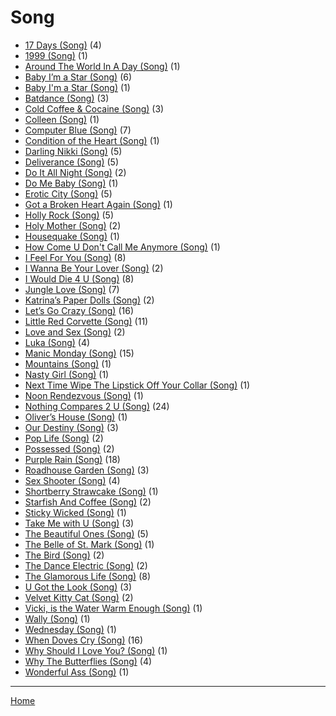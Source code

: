 # Song

  * [17 Days (Song)](./song/17-days/) (4)
  * [1999 (Song)](./song/1999/) (1)
  * [Around The World In A Day (Song)](./song/around-the-world-in-a-day/) (1)
  * [Baby I’m a Star (Song)](./song/baby-i-m-a-star/) (6)
  * [Baby I'm a Star (Song)](./song/baby-i-m-a-star/) (1)
  * [Batdance (Song)](./song/batdance/) (3)
  * [Cold Coffee & Cocaine (Song)](./song/cold-coffee-cocaine/) (3)
  * [Colleen (Song)](./song/colleen/) (1)
  * [Computer Blue (Song)](./song/computer-blue/) (7)
  * [Condition of the Heart (Song)](./song/condition-of-the-heart/) (1)
  * [Darling Nikki (Song)](./song/darling-nikki/) (5)
  * [Deliverance (Song)](./song/deliverance/) (5)
  * [Do It All Night (Song)](./song/do-it-all-night/) (2)
  * [Do Me Baby (Song)](./song/do-me-baby/) (1)
  * [Erotic City (Song)](./song/erotic-city/) (5)
  * [Got a Broken Heart Again (Song)](./song/got-a-broken-heart-again/) (1)
  * [Holly Rock (Song)](./song/holly-rock/) (5)
  * [Holy Mother (Song)](./song/holy-mother/) (2)
  * [Housequake (Song)](./song/housequake/) (1)
  * [How Come U Don't Call Me Anymore (Song)](./song/how-come-u-don-t-call-me-anymore/) (1)
  * [I Feel For You (Song)](./song/i-feel-for-you/) (8)
  * [I Wanna Be Your Lover (Song)](./song/i-wanna-be-your-lover/) (2)
  * [I Would Die 4 U (Song)](./song/i-would-die-4-u/) (8)
  * [Jungle Love (Song)](./song/jungle-love/) (7)
  * [Katrina’s Paper Dolls (Song)](./song/katrina-s-paper-dolls/) (2)
  * [Let’s Go Crazy (Song)](./song/let-s-go-crazy/) (16)
  * [Little Red Corvette (Song)](./song/little-red-corvette/) (11)
  * [Love and Sex (Song)](./song/love-and-sex/) (2)
  * [Luka (Song)](./song/luka/) (4)
  * [Manic Monday (Song)](./song/manic-monday/) (15)
  * [Mountains (Song)](./song/mountains/) (1)
  * [Nasty Girl (Song)](./song/nasty-girl/) (1)
  * [Next Time Wipe The Lipstick Off Your Collar (Song)](./song/next-time-wipe-the-lipstick-off-your-collar/) (1)
  * [Noon Rendezvous (Song)](./song/noon-rendezvous/) (1)
  * [Nothing Compares 2 U (Song)](./song/nothing-compares-2-u/) (24)
  * [Oliver’s House (Song)](./song/oliver-s-house/) (1)
  * [Our Destiny (Song)](./song/our-destiny/) (3)
  * [Pop Life (Song)](./song/pop-life/) (2)
  * [Possessed (Song)](./song/possessed/) (2)
  * [Purple Rain (Song)](./song/purple-rain/) (18)
  * [Roadhouse Garden (Song)](./song/roadhouse-garden/) (3)
  * [Sex Shooter (Song)](./song/sex-shooter/) (4)
  * [Shortberry Strawcake (Song)](./song/shortberry-strawcake/) (1)
  * [Starfish And Coffee (Song)](./song/starfish-and-coffee/) (2)
  * [Sticky Wicked (Song)](./song/sticky-wicked/) (1)
  * [Take Me with U (Song)](./song/take-me-with-u/) (3)
  * [The Beautiful Ones (Song)](./song/the-beautiful-ones/) (5)
  * [The Belle of St. Mark (Song)](./song/the-belle-of-st-mark/) (1)
  * [The Bird (Song)](./song/the-bird/) (2)
  * [The Dance Electric (Song)](./song/the-dance-electric/) (2)
  * [The Glamorous Life (Song)](./song/the-glamorous-life/) (8)
  * [U Got the Look (Song)](./song/u-got-the-look/) (3)
  * [Velvet Kitty Cat (Song)](./song/velvet-kitty-cat/) (2)
  * [Vicki, is the Water Warm Enough (Song)](./song/vicki-is-the-water-warm-enough/) (1)
  * [Wally (Song)](./song/wally/) (1)
  * [Wednesday (Song)](./song/wednesday/) (1)
  * [When Doves Cry (Song)](./song/when-doves-cry/) (16)
  * [Why Should I Love You? (Song)](./song/why-should-i-love-you/) (1)
  * [Why The Butterflies (Song)](./song/why-the-butterflies/) (4)
  * [Wonderful Ass (Song)](./song/wonderful-ass/) (1)

----

[Home](../)
